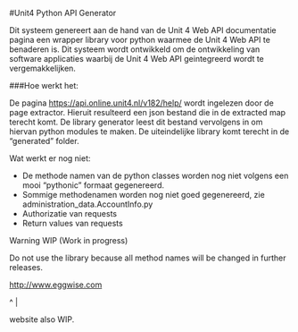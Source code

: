 #Unit4 Python API Generator

Dit systeem genereert aan de hand van de Unit 4 Web API documentatie pagina een wrapper library voor python waarmee de Unit 4 Web API te benaderen is.
Dit systeem wordt ontwikkeld om de ontwikkeling van software applicaties waarbij de Unit 4 Web API geintegreerd wordt te vergemakkelijken.



###Hoe werkt het:

De pagina https://api.online.unit4.nl/v182/help/ wordt ingelezen door de page extractor.
Hieruit resulteerd een json bestand die in de extracted map terecht komt.
De library generator leest dit bestand vervolgens in om hiervan python modules te maken.
De uiteindelijke library komt terecht in de “generated” folder.


Wat werkt er nog niet:
- De methode namen van de python classes worden nog niet volgens een mooi “pythonic” formaat gegenereerd.
- Sommige methodenamen worden nog niet goed gegenereerd, zie administration_data.AccountInfo.py
- Authorizatie van requests
- Return values van requests


Warning WIP (Work in progress)

Do not use the library because all method names will be changed in further releases.



http://www.eggwise.com

^
|

website also WIP.


